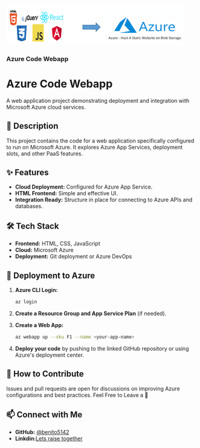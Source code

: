![image](./images.png)
### Azure Code Webapp


# Azure Code Webapp

A web application project demonstrating deployment and integration with Microsoft Azure cloud services.



## 📖 Description

This project contains the code for a web application specifically configured to run on Microsoft Azure. It explores Azure App Services, deployment slots, and other PaaS features.



## ✨ Features

- **Cloud Deployment:** Configured for Azure App Service.
- **HTML Frontend:** Simple and effective UI.
- **Integration Ready:** Structure in place for connecting to Azure APIs and databases.



## 🛠️ Tech Stack

- **Frontend:** HTML, CSS, JavaScript
- **Cloud:** Microsoft Azure
- **Deployment:** Git deployment or Azure DevOps



## 🚀 Deployment to Azure

1.  **Azure CLI Login:**
    ```bash
    az login
    ```

2.  **Create a Resource Group and App Service Plan** (if needed).

3.  **Create a Web App:**
    ```bash
    az webapp up --sku F1 --name <your-app-name>
    ```

4.  **Deploy your code** by pushing to the linked GitHub repository or using Azure's deployment center.



## 🤝 How to Contribute

Issues and pull requests are open for discussions on improving Azure configurations and best practices.
Feel Free to Leave a 🌟 

## 📫 Connect with Me

- **GitHub:** [@benito5142](https://github.com/benito5142)
- **Linkdin:**[Lets raise together](https://www.linkedin.com/in/benito-f-a-rayer/)

